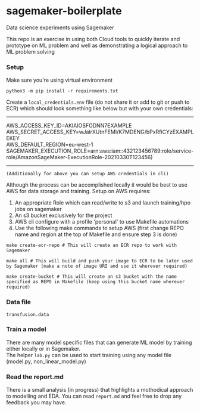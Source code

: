 # sagemaker-boilerplate
Data science experiments using Sagemaker

This repo is an exercise in using both Cloud tools to quickly iterate and prototype on ML problem and well as demonstrating a logical approach to ML problem solving

### Setup 
Make sure you're using virtual environment

```shell
python3 -m pip install -r requirements.txt
```

Create a ```local_credentials.env``` file (do not share it or add to git or push to ECR) which should look something like below but with your own credentials:

---
AWS_ACCESS_KEY_ID=AKIAIOSFODNN7EXAMPLE  
AWS_SECRET_ACCESS_KEY=wJalrXUtnFEMI/K7MDENG/bPxRfiCYzEXAMPLEKEY  
AWS_DEFAULT_REGION=eu-west-1  
SAGEMAKER_EXECUTION_ROLE=arn:aws:iam::432123456789:role/service-role/AmazonSageMaker-ExecutionRole-20210330T123456)

---
    
    (Additionally for above you can setup AWS credentials in cli)

Although the process can be accomplished locally it would be best to use AWS for data storage and training.
Setup on AWS requires:
1. An appropriate Role which can read/write to s3 and launch training/hpo jobs on sagemaker
2. An s3 bucket exclusively for the project
3. AWS cli configure with a profile 'personal' to use Makefile automations
4. Use the following make commands to setup AWS (first change REPO name and region at the top of Makefile and ensure step 3 is done)

```shell
make create-ecr-repo # This will create an ECR repo to work with Sagemaker

make all # This will build and push your image to ECR to be later used by Sagemaker (make a note of image URI and use it wherever required)

make create-bucket # This will create an s3 bucket with the name specified as REPO in Makefile (keep using this bucket name wherever required)
```

### Data file
```transfusion.data```


### Train a model
There are many model specific files that can generate ML model by training either locally or in Sagemaker.  
The helper ```lab.py``` can be used to start training using any model file (model.py, non_linear_model.py)



### Read the report.md
There is a small analysis (in progress) that highlights a mothodical approach to modelling and EDA. You can read `report.md` and feel free to drop any feedback you may have.
